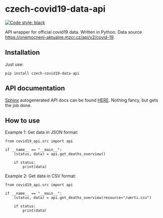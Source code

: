 # czech-covid19-data-api
[![Code style: black](https://img.shields.io/badge/code%20style-black-000000.svg)](https://github.com/psf/black)

API wrapper for official covid19 data. Written in Python. Data source https://onemocneni-aktualne.mzcr.cz/api/v2/covid-19. 

## Installation
Just use:
```
pip install czech-covid19-data-api
```

## API documentation
[Sphinx](https://www.sphinx-doc.org/en/master/index.html) autogenerated API docs can be found [HERE](https://czech-covid19-data-api.readthedocs.io/en/latest/index.html). Nothing fancy, but gets the job done.

## How to use

Example 1: Get data in JSON format:

```
from covid19_api.src import api

if __name__ == "__main__":
    (status, data) = api.get_deaths_overview()

    if status:
        print(data)
```

Example 2: Get data in CSV format:

```
from covid19_api.src import api

if __name__ == "__main__":
    (status, data) = api.get_deaths_overview(resource="/umrti.csv")

    if status:
        print(data)
```
